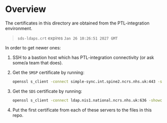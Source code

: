 # Overview

The certificates in this directory are obtained from the PTL-integration environment.

> `sds-ldaps.crt` expires `Jan 26 10:26:51 2027 GMT`

In order to get newer ones:

1. SSH to a bastion host which has PTL-integration connectivity (or ask some/a team that does).

2. Get the `SMSP` certificate by running:

    ```bash
    openssl s_client -connect simple-sync.int.spine2.ncrs.nhs.uk:443 -showcerts
    ```

3. Get the `SDS` certificate by running:

    ```bash
    openssl s_client -connect ldap.nis1.national.ncrs.nhs.uk:636 -showcerts
    ```

4. Put the first certificate from each of these servers to the files in this repo.
